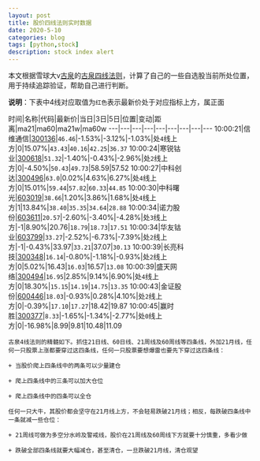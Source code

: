 ```yaml
---
layout: post
title: 股价四线法则实时数据
date: 2020-5-10
categories: blog
tags: [python,stock]
description: stock index alert
---
```



本文根据雪球大v[古泉](https://xueqiu.com/u/7148646888)的[古泉四线法则](https://xueqiu.com/7148646888/130498192)，计算了自己的一些自选股当前所处位置，用于持续追踪验证，帮助自己进行判断。

**说明**：下表中4线对应取值为`红色`表示最新价处于对应指标上方，属正面

时间|名称|代码|最新价|当日|3日|5日|位置|变动|距离|ma21|ma60|ma21w|ma60w
---|---|---|---|---|---|---|---|---
10:00:21|信维通信|[300136](https://xueqiu.com/S/SZ300136)|`46.46`|-1.53%|-3.12%|-1.03%|处`4`线上方|0|15.07%|`43.43`|`40.16`|`42.25`|`36.37`
10:00:24|寒锐钴业|[300618](https://xueqiu.com/S/SZ300618)|`51.32`|-1.40%|-0.43%|-2.96%|处`2`线上方|0|-4.50%|`50.43`|`49.73`|58.59|57.52
10:00:27|中科创达|[300496](https://xueqiu.com/S/SZ300496)|`63.0`|0.02%|4.63%|6.27%|处`4`线上方|0|15.01%|`59.44`|`57.82`|`60.33`|`44.85`
10:00:30|中科曙光|[603019](https://xueqiu.com/S/SH603019)|`38.66`|1.20%|3.86%|1.68%|处`4`线上方|1|13.84%|`38.40`|`35.35`|`34.64`|`28.88`
10:00:34|诺力股份|[603611](https://xueqiu.com/S/SH603611)|`20.57`|-2.60%|-3.40%|-4.28%|处`3`线上方|-1|8.90%|20.76|`18.79`|`18.73`|`17.51`
10:00:34|华友钴业|[603799](https://xueqiu.com/S/SH603799)|`33.27`|-2.52%|-6.73%|-7.39%|处`2`线上方|-1|-0.43%|33.97|`33.21`|37.07|`30.13`
10:00:39|长亮科技|[300348](https://xueqiu.com/S/SZ300348)|`16.14`|-0.80%|-1.18%|-0.93%|处`2`线上方|0|5.02%|16.43|`16.03`|16.57|`13.08`
10:00:39|盛天网络|[300494](https://xueqiu.com/S/SZ300494)|`16.95`|2.85%|9.14%|6.90%|处`4`线上方|0|18.30%|`15.15`|`14.19`|`14.75`|`13.35`
10:00:43|金证股份|[600446](https://xueqiu.com/S/SH600446)|`18.03`|-0.93%|0.28%|4.10%|处`2`线上方|0|-0.39%|`17.10`|`17.27`|18.42|19.87
10:00:45|赢时胜|[300377](https://xueqiu.com/S/SZ300377)|`8.33`|-1.65%|-1.34%|-2.77%|处`0`线上方|0|-16.98%|8.99|9.81|10.48|11.09

```
古泉4线法则的精髓如下。抓住21日线、60日线、21周线及60周线等四条线，外加21月线，任何一只股票上涨都要穿过这四条线，任何一只股票要想爆雷也要先下穿过这四条线：

+ 当股价爬上四条线中的两条可以少量建仓

+ 爬上四条线中的三条可以加大仓位

+ 爬上四条线中的四条可以全仓

任何一只大牛，其股价都会坚守在21月线上方，不会轻易跌破21月线；相反，每跌破四条线中一条就减一些仓位：

+ 21周线可做为多空分水岭及警戒线，股价在21周线及60周线下方就要十分慎重，多看少做

+ 跌破全部四条线就要大幅减仓，甚至清仓，一旦跌破21月线，清仓观望
```